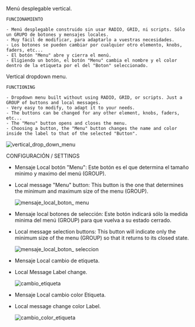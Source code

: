 Menú desplegable vertical.  
  
	FUNCIONAMIENTO  
	
	- Menú desplegable construido sin usar RADIO, GRID, ni scripts. Sólo un GRUPO de botones y mensajes locales.  
	- Muy fácil de modificar, para adaptarlo a vuestras necesidades. 
	- Los botones se pueden cambiar por cualquier otro elemento, knobs, faders, etc...
	- El botón "Menu" abre y cierra el menú.
	- Eligiendo un botón, el botón "Menu" cambia el nombre y el color dentro de la etiqueta por el del "Boton" seleccionado.  

Vertical dropdown menu.  
  
	FUNCTIONING  
	  
	- Dropdown menu built without using RADIO, GRID, or scripts. Just a GROUP of buttons and local messages.  
	- Very easy to modify, to adapt it to your needs. 
	- The buttons can be changed for any other element, knobs, faders, etc...
	- The "Menu" button opens and closes the menu.  
	- Choosing a button, the "Menu" button changes the name and color inside the label to that of the selected "Button". 

![vertical_drop_down_menu](https://user-images.githubusercontent.com/89609127/156233167-534847a7-5627-49b6-a652-a86896f8e05a.gif)  
  
CONFIGURACIÓN / SETTINGS
	  
- Mensaje Local botón "Menu": Este botón es el que determina el tamaño minimo y maximo del menú (GROUP).  
- Local message "Menu" button: This button is the one that determines the minimum and maximum size of the menu (GROUP).  
	
  ![mensaje_local_boton_ menu](https://user-images.githubusercontent.com/89609127/156240513-740e146e-bcc9-403d-aaa5-7a0d8f9d5569.png)  
  
- Mensaje local botones de selección: Este botón indicará sólo la medida minima del menú (GROUP) para que vuelva a su estado cerrado.  
- Local message selection buttons: This button will indicate only the minimum size of the menu (GROUP) so that it returns to its closed state.  
  
  ![mensaje_local_boton_ seleccion](https://user-images.githubusercontent.com/89609127/156242308-4353ffcb-1625-41b5-9c33-89c2a69bbb57.png)
  
- Mensaje Local cambio de etiqueta.
- Local Message Label change.
  
  ![cambio_etiqueta](https://user-images.githubusercontent.com/89609127/169112996-bb531911-8de5-4a67-affa-77f0e028109c.jpg)
  
- Mensaje Local cambio color Etiqueta.

- Local message change color Label.

  ![cambio_color_etiqueta](https://user-images.githubusercontent.com/89609127/169113701-22496829-f77b-4e39-8967-85f023e59b6e.jpg)



